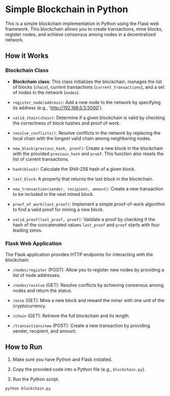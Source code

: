 # Simple Blockchain in Python

This is a simple blockchain implementation in Python using the Flask web framework. This blockchain allows you to create transactions, mine blocks, register nodes, and achieve consensus among nodes in a decentralized network.

## How it Works

### Blockchain Class

- **Blockchain class**: This class initializes the blockchain, manages the list of blocks (`chain`), current transactions (`current_transactions`), and a set of nodes in the network (`nodes`).

- `register_node(address)`: Add a new node to the network by specifying its address (e.g., 'http://192.168.0.5:5000').

- `valid_chain(chain)`: Determine if a given blockchain is valid by checking the correctness of block hashes and proof of work.

- `resolve_conflicts()`: Resolve conflicts in the network by replacing the local chain with the longest valid chain among neighboring nodes.

- `new_block(previous_hash, proof)`: Create a new block in the blockchain with the provided `previous_hash` and `proof`. This function also resets the list of current transactions.

- `hash(block)`: Calculate the SHA-256 hash of a given block.

- `last_block`: A property that returns the last block in the blockchain.

- `new_transaction(sender, recipient, amount)`: Create a new transaction to be included in the next mined block.

- `proof_of_work(last_proof)`: Implement a simple proof-of-work algorithm to find a valid proof for mining a new block.

- `valid_proof(last_proof, proof)`: Validate a proof by checking if the hash of the concatenated values `last_proof` and `proof` starts with four leading zeros.

### Flask Web Application

The Flask application provides HTTP endpoints for interacting with the blockchain:

- `/nodes/register` (POST): Allow you to register new nodes by providing a list of node addresses.

- `/nodes/resolve` (GET): Resolve conflicts by achieving consensus among nodes and return the status.

- `/mine` (GET): Mine a new block and reward the miner with one unit of the cryptocurrency.

- `/chain` (GET): Retrieve the full blockchain and its length.

- `/transactions/new` (POST): Create a new transaction by providing sender, recipient, and amount.

## How to Run

1. Make sure you have Python and Flask installed.

2. Copy the provided code into a Python file (e.g., `blockchain.py`).

3. Run the Python script.

```bash
python blockchain.py
